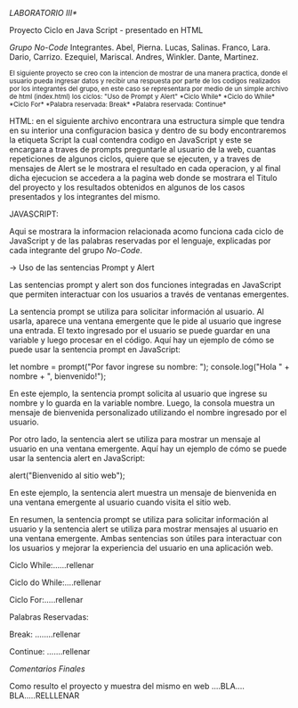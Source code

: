 _LABORATORIO III*_

Proyecto Ciclo en Java Script - presentado en HTML

*Grupo No-Code* 
Integrantes.
Abel, Pierna.
Lucas, Salinas.
Franco, Lara.
Dario, Carrizo.
Ezequiel, Mariscal.
Andres, Winkler.
Dante, Martinez.

<sub>
El siguiente proyecto se creo con la intencion de mostrar de una manera practica, donde
el usuario pueda ingresar datos y recibir una respuesta por parte de los codigos realizados 
por los integrantes del grupo, en este caso se representara por medio de un simple archivo 
de html (index.html) los ciclos:
"Uso de Prompt y Alert"
*Ciclo While*
*Ciclo do While*
*Ciclo For*
*Palabra reservada: Break*
*Palabra reservada: Continue*
</sub>

HTML: en el siguiente archivo encontrara una estructura simple que tendra en su interior
una configuracion basica y dentro de su body encontraremos la etiqueta Script la cual 
contendra codigo en JavaScript y este se encargara a traves de prompts preguntarle al 
usuario de la web, cuantas repeticiones de algunos ciclos, quiere que se ejecuten, y a
traves de mensajes de Alert se le mostrara el resultado en cada operacion, y al final 
dicha ejecucion se accedera a la pagina web donde se mostrara el Titulo del proyecto y 
los resultados obtenidos en algunos de los casos presentados y los integrantes del mismo.

JAVASCRIPT:

Aqui se mostrara la informacion relacionada acomo funciona cada ciclo de JavaScript y
de las palabras reservadas por el lenguaje, explicadas por cada integrante del 
grupo *No-Code*.


->  Uso de las sentencias Prompt y Alert

Las sentencias prompt y alert son dos funciones integradas en JavaScript que permiten interactuar con los usuarios a través de ventanas emergentes.

La sentencia prompt se utiliza para solicitar información al usuario. Al usarla, aparece una ventana emergente que le pide al usuario que ingrese una entrada. El texto ingresado por el usuario se puede guardar en una variable y luego procesar en el código. Aquí hay un ejemplo de cómo se puede usar la sentencia prompt en JavaScript:

let nombre = prompt("Por favor ingrese su nombre: ");
console.log("Hola " + nombre + ", bienvenido!");

En este ejemplo, la sentencia prompt solicita al usuario que ingrese su nombre y lo guarda en la variable nombre. Luego, la consola muestra un mensaje de bienvenida personalizado utilizando el nombre ingresado por el usuario.

Por otro lado, la sentencia alert se utiliza para mostrar un mensaje al usuario en una ventana emergente. Aquí hay un ejemplo de cómo se puede usar la sentencia alert en JavaScript:

alert("Bienvenido al sitio web");

En este ejemplo, la sentencia alert muestra un mensaje de bienvenida en una ventana emergente al usuario cuando visita el sitio web.

En resumen, la sentencia prompt se utiliza para solicitar información al usuario y la sentencia alert se utiliza para mostrar mensajes al usuario en una ventana emergente. Ambas sentencias son útiles para interactuar con los usuarios y mejorar la experiencia del usuario en una aplicación web.



Ciclo While:......rellenar

Ciclo do While:....rellenar

Ciclo For:.....rellenar

Palabras Reservadas: 

Break: ........rellenar

Continue: .......rellenar

*Comentarios Finales*

Como resulto el proyecto y muestra del mismo en web ....BLA.... BLA.....RELLLENAR


